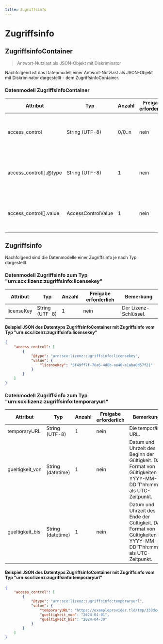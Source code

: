 ```yaml
---
title: Zugriffsinfo
---
```


# Zugriffsinfo

## ZugriffsinfoContainer

> Antwort-Nutzlast als JSON-Objekt mit Diskriminator

Nachfolgend ist das Datenmodell einer Antwort-Nutzlast als JSON-Objekt mit Diskriminator dargestellt - dem ZugriffsinfoContainer.

### Datenmodell ZugriffsinfoContainer

Attribut | Typ | Anzahl | Freigabe erforderlich | Bemerkung
--- | --- | --- | --- | ---
access_control | String (UTF-8) | 0/0..n | nein | ID der Zugriffsinfo. Wird vom Server vergeben und ist eindeutig. Dieses Attribut ist unveränderbar (immutable).
access_control[].@type | String (UTF-8) | 1 | nein | Attribut `@type` wird als Diskriminator genutzt und gibt das Datenmodell für das Attribut `access_control[].value` vor.
access_control[].value | AccessControlValue | 1 | nein | Datenobjekt nach dem variablen Datenmodell `Zugriffsinfo`. Dieses ist abhängig vom Wert des Diskriminator `access_control[].@type`.

## Zugriffsinfo

Nachfolgend sind die Datenmodelle einer Zugriffsinfo je nach Typ dargestellt.

### Datenmodell Zugriffsinfo zum Typ "urn:scx:lizenz:zugriffsinfo:licensekey"

Attribut | Typ | Anzahl | Freigabe erforderlich | Bemerkung
--- | --- | --- | --- | ---
licenseKey | String (UTF-8) | 1 | nein | Der Lizenz-Schlüssel.

#### Beispiel JSON des Datentyps ZugriffsinfoContainer mit Zugriffsinfo vom Typ "urn:scx:lizenz:zugriffsinfo:licensekey"

```json
{
    "access_control": [
        {
            "@type": "urn:scx:lizenz:zugriffsinfo:licensekey",
            "value": {
                "licenseKey": "5f49ff7f-76a6-4d8b-ae40-e1aba0d57f21"
            }
        }
    ]
}
```

### Datenmodell Zugriffsinfo zum Typ "urn:scx:lizenz:zugriffsinfo:temporaryurl"

Attribut | Typ | Anzahl | Freigabe erforderlich | Bemerkung
--- | --- | --- | --- | ---
temporaryURL | String (UTF-8) | 1 | nein | Die temporäre URL.
gueltigkeit_von | String (datetime) | 1 | nein | Datum und Uhrzeit des Beginn der Gültigkeit. Das Format von Gültigkeiten ist YYYY-MM-DD'T'hh:mm'Z' als UTC-Zeitpunkt.
gueltigkeit_bis | String (datetime) | 1 | nein | Datum und Uhrzeit des Ende der Gültigkeit. Das Format von Gültigkeiten ist YYYY-MM-DD'T'hh:mm'Z' als UTC-Zeitpunkt.

#### Beispiel JSON des Datentyps ZugriffsinfoContainer mit Zugriffsinfo vom Typ "urn:scx:lizenz:zugriffsinfo:temporaryurl"

```json
{
    "access_control": [
        {
            "@type": "urn:scx:lizenz:zugriffsinfo:temporaryurl",
            "value": {
                "temporaryURL": "https://exampleprovider.tld/tmp/330dccf5-c8e0-4b3c-80e3-5d2b0c9ab6a5",
                "gueltigkeit_von": "2024-04-01",
                "gueltigkeit_bis": "2024-04-30"
            }
        }
    ]
}
```
